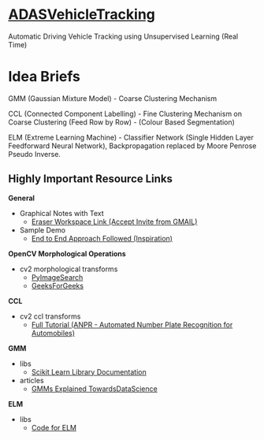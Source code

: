 # [ADASVehicleTracking](https://app.tryeraser.com/workspace/1pWX4dh4vrHlrtpbbm3H)
Automatic Driving Vehicle Tracking using Unsupervised Learning (Real Time)
# Idea Briefs

GMM (Gaussian Mixture Model) - Coarse Clustering Mechanism

CCL (Connected Component Labelling) - Fine Clustering Mechanism on Coarse Clustering (Feed Row by Row) - (Colour Based Segmentation)

ELM (Extreme Learning Machine) - Classifier Network (Single Hidden Layer Feedforward Neural Network), Backpropagation replaced by Moore Penrose Pseudo Inverse.


## **Highly Important Resource Links**

**General**
- Graphical Notes with Text
    - [Eraser Workspace Link (Accept Invite from GMAIL)](https://app.tryeraser.com/workspace/1pWX4dh4vrHlrtpbbm3H)
- Sample Demo
    - [End to End Approach Followed (Inspiration)](https://homepages.inf.ed.ac.uk/rbf/HIPR2/label.htm)

**OpenCV Morphological Operations**
- cv2 morphological transforms
    - [PyImageSearch](https://pyimagesearch.com/2021/04/28/opencv-morphological-operations/)
    - [GeeksForGeeks](https://www.geeksforgeeks.org/python-opencv-morphological-operations/) 

**CCL**
- cv2 ccl transforms
    - [Full Tutorial (ANPR - Automated Number Plate Recognition for Automobiles)](https://pyimagesearch.com/2021/02/22/opencv-connected-component-labeling-and-analysis/)

**GMM**
- libs
    - [Scikit Learn Library Documentation](https://scikit-learn.org/stable/modules/mixture.html)
- articles
    - [GMMs Explained TowardsDataScience](https://towardsdatascience.com/gaussian-mixture-models-explained-6986aaf5a95)

**ELM**
- libs
    - [Code for ELM](https://github.com/khanfarhan10/elm/blob/master/example.py)